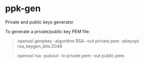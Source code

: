 # ppk-gen
Private and public keys generator

To generate a private/public key PEM file:

> openssl genpkey -algorithm RSA -out private.pem -pkeyopt rsa_keygen_bits:2048

> openssl rsa -pubout -in private.pem -out public.pem